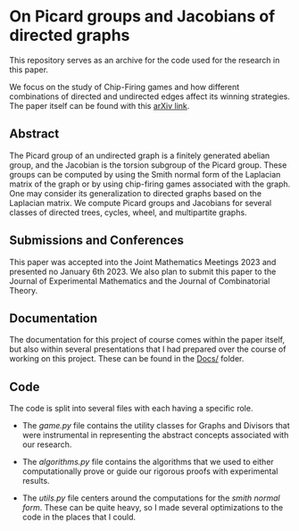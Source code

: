 # On Picard groups and Jacobians of directed graphs

This repository serves as an archive for the code used for the research in this paper.

We focus on the study of Chip-Firing games and how different combinations of 
directed and undirected edges affect its winning strategies.  The paper itself can
be found with this [arXiv link](https://arxiv.org/abs/2302.10327).

## Abstract

The Picard group of an undirected graph is a finitely generated abelian
group, and the Jacobian is the torsion subgroup of the Picard group. These
groups can be computed by using the Smith normal form of the Laplacian matrix
of the graph or by using chip-firing games associated with the graph. One may
consider its generalization to directed graphs based on the Laplacian matrix.
We compute Picard groups and Jacobians for several classes of directed trees,
cycles, wheel, and multipartite graphs.

## Submissions and Conferences

This paper was accepted into the Joint Mathematics Meetings 2023 and
presented no January 6th 2023. We also plan to submit this paper to the 
Journal of Experimental Mathematics and the Journal of Combinatorial Theory.

## Documentation

The documentation for this project of course comes within the paper itself,
but also within several presentations that I had prepared over the course
of working on this project.  These can be found in the 
[Docs/](https://github.com/matthew-pisano/ChipFiring/tree/master/Docs) folder.

## Code

The code is split into several files with each having a specific role.

- The *game.py* file contains the utility classes for Graphs and Divisors
that were instrumental in representing the abstract concepts associated with
our research.

- The *algorithms.py* file contains the algorithms that we used to either
computationally prove or guide our rigorous proofs with experimental results.

- The *utils.py* file centers around the computations for the *smith normal form*.
These can be quite heavy, so I made several optimizations to the code in
the places that I could.

